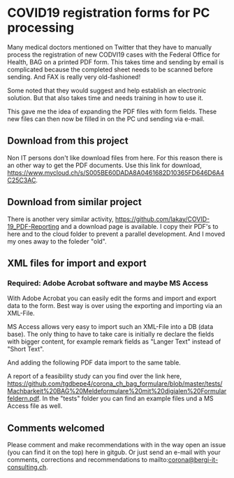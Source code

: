 # COVID19 registration forms for PC processing

Many medical doctors mentioned on Twitter that they have to manually process the registration of new CODVI19 cases with the Federal Office for Health, BAG on a printed PDF form. This takes time and sending by email is complicated because the completed sheet needs to be scanned before sending. And FAX is really very old-fashioned!

Some noted that they would suggest and help establish an electronic solution. But that also takes time and needs training in how to use it.

This gave me the idea of ​​expanding the PDF files with form fields. These new files can then now be filled in on the PC und sending via e-mail.

## Download from this project

Non IT persons don't like download files from here. For this reason there is an other way to get the PDF documents. Use this link for download, https://www.mycloud.ch/s/S005BE60DADA8A0461682D10365FD646D6A4C25C3AC.

## Download from similar project

There is another very similar activity, https://github.com/lakay/COVID-19_PDF-Reporting and a download page is available. I copy their PDF's to here and to the cloud folder to prevent a parallel development. And I moved my ones away to the foleder "old".

## XML files for import and export

### Required: Adobe Acrobat software and maybe MS Access

With Adobe Acrobat you can easily edit the forms and import and export data to the form. Best way is over using the exporting and importing via an XML-File.

MS Access allows very easy to import such an XML-File into a DB (data base). The only thing to have to take care is initially re declare the fields with bigger content, for example remark fields as "Langer Text" instead of "Short Text".

And adding the following PDF data import to the same table.

A report of a feasibility study can you find over the link here, https://github.com/tgdbepe4/corona_ch_bag_formulare/blob/master/tests/Machbarkeit%20BAG%20Meldeformulare%20mit%20digialen%20Formularfeldern.pdf. In the "tests" folder you can find an example files und a MS Access file as well.

## Comments welcomed

Please comment and make recommendations with in the way open an issue (you can find it on the top) here in gitgub.
Or just send an e-mail with your comments, corrections and recommendations to mailto:corona@bergi-it-consulting.ch.

